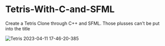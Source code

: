 # Tetris-With-C-and-SFML
Create a Tetris Clone through C++ and SFML. Those plusses can't be put into the title

![Tetris 2023-04-11 17-46-20-385](https://user-images.githubusercontent.com/80176553/231295287-ff115979-a357-48b3-95b1-a30e48e46fee.png)

